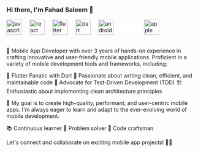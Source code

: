 ### Hi there, I'm Fahad Saleem 👋

<div align="left">
  <img src="https://cdn.jsdelivr.net/gh/devicons/devicon/icons/javascript/javascript-original.svg" height="40" alt="javascript logo"  />
  <img width="12" />
  <img src="https://cdn.jsdelivr.net/gh/devicons/devicon/icons/react/react-original.svg" height="40" alt="react logo"  />
  <img width="12" />
  <img src="https://cdn.jsdelivr.net/gh/devicons/devicon/icons/flutter/flutter-original.svg" height="40" alt="flutter logo"  />
  <img width="12" />
  <img src="https://cdn.jsdelivr.net/gh/devicons/devicon/icons/dart/dart-original.svg" height="40" alt="dart logo"  />
  <img width="12" />
  <img src="https://cdn.jsdelivr.net/gh/devicons/devicon/icons/android/android-plain.svg" height="40" alt="android logo"  />
  <img width="12" />
  <svg xmlns="http://www.w3.org/2000/svg" viewBox="0 0 128 128" height="40" alt="apple logo">
  <path d="M97.905 67.885c.174 18.8 16.494 25.057 16.674 25.137-.138.44-2.607 8.916-8.597 17.669-5.178 7.568-10.553 15.108-19.018 15.266-8.318.152-10.993-4.934-20.504-4.934-9.508 0-12.479 4.776-20.354 5.086-8.172.31-14.395-8.185-19.616-15.724C15.822 94.961 7.669 66.8 18.616 47.791c5.438-9.44 15.158-15.417 25.707-15.571 8.024-.153 15.598 5.398 20.503 5.398 4.902 0 14.106-6.676 23.782-5.696 4.051.169 15.421 1.636 22.722 12.324-.587.365-13.566 7.921-13.425 23.639M82.272 21.719c4.338-5.251 7.258-12.563 6.462-19.836-6.254.251-13.816 4.167-18.301 9.416-4.02 4.647-7.54 12.087-6.591 19.216 6.971.54 14.091-3.542 18.43-8.796" fill="#ffffff"/>
</svg>
  <img width="12" />
  <img src="https://cdn.jsdelivr.net/gh/devicons/devicon/icons/firebase/firebase-plain.svg" height="40" alt="apple logo"  />
</div>

##

</b>📱 Mobile App Developer with over 3 years of hands-on experience in crafting innovative and user-friendly mobile applications. Proficient in a variety of mobile development tools and frameworks, including:

</b>🦋 Flutter Fanatic with Dart
</b>🧹 Passionate about writing clean, efficient, and maintainable code
</b>🧪 Advocate for Test-Driven Development (TDD)
</b>🏗️ Enthusiastic about implementing clean architecture principles

</b>🌟 My goal is to create high-quality, performant, and user-centric mobile apps. I'm always eager to learn and adapt to the ever-evolving world of mobile development.

</b>📚 Continuous learner 🚀 Problem solver 🧰 Code craftsman

</b>Let's connect and collaborate on exciting mobile app projects! 📲🚀

</p>
